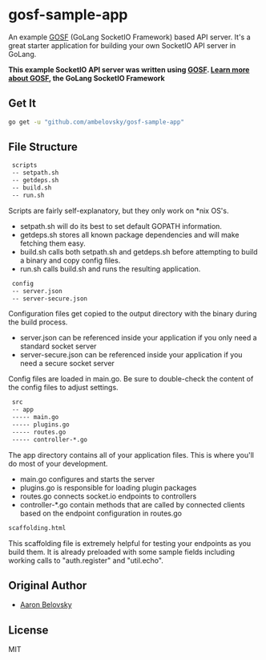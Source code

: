 # gosf-sample-app
An example [GOSF](https://github.com/ambelovsky/gosf) (GoLang SocketIO Framework) based API server.  It's a great starter application for building your own
SocketIO API server in GoLang.

**This example SocketIO API server was written using [GOSF](https://github.com/ambelovsky/gosf).  [Learn more about GOSF](https://github.com/ambelovsky/gosf), the GoLang SocketIO Framework**

## Get It

```sh
go get -u "github.com/ambelovsky/gosf-sample-app"
```

## File Structure

```txt
 scripts
 -- setpath.sh
 -- getdeps.sh
 -- build.sh
 -- run.sh
```

Scripts are fairly self-explanatory, but they only work on *nix OS's.
 - setpath.sh will do its best to set default GOPATH information.
 - getdeps.sh stores all known package dependencies and will make fetching them easy.
 - build.sh calls both setpath.sh and getdeps.sh before attempting to build a binary and copy config files.
 - run.sh calls build.sh and runs the resulting application.

```txt
 config
 -- server.json
 -- server-secure.json
```

Configuration files get copied to the output directory with the binary during the build process.
 - server.json can be referenced inside your application if you only need a standard socket server
 - server-secure.json can be referenced inside your application if you need a secure socket server

Config files are loaded in main.go.  Be sure to double-check the content of the config files to adjust settings.

```txt
 src
 -- app
 ----- main.go
 ----- plugins.go
 ----- routes.go
 ----- controller-*.go
```

The app directory contains all of your application files.  This is where you'll do most of your development.
 - main.go configures and starts the server
 - plugins.go is responsible for loading plugin packages
 - routes.go connects socket.io endpoints to controllers
 - controller-*.go contain methods that are called by connected clients based on the endpoint configuration in routes.go

```txt
scaffolding.html
```

This scaffolding file is extremely helpful for testing your endpoints as you build them.  It is already preloaded with some sample
fields including working calls to "auth.register" and "util.echo".

## Original Author

- [Aaron Belovsky](https://github.com/ambelovsky)

## License

MIT
